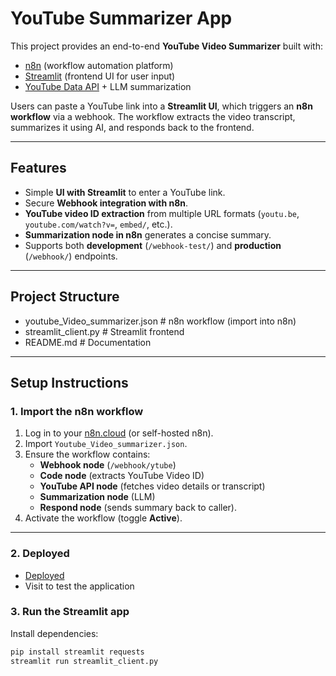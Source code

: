 # YouTube Summarizer App

This project provides an end-to-end **YouTube Video Summarizer** built with:

- [n8n](https://n8n.io/) (workflow automation platform)  
- [Streamlit](https://streamlit.io/) (frontend UI for user input)  
- [YouTube Data API](https://developers.google.com/youtube/v3) + LLM summarization  

Users can paste a YouTube link into a **Streamlit UI**, which triggers an **n8n workflow** via a webhook. The workflow extracts the video transcript, summarizes it using AI, and responds back to the frontend.

---

## Features

- Simple **UI with Streamlit** to enter a YouTube link.  
- Secure **Webhook integration with n8n**.  
- **YouTube video ID extraction** from multiple URL formats (`youtu.be`, `youtube.com/watch?v=`, `embed/`, etc.).  
- **Summarization node in n8n** generates a concise summary.  
- Supports both **development** (`/webhook-test/`) and **production** (`/webhook/`) endpoints.  

---

## Project Structure

- youtube_Video_summarizer.json # n8n workflow (import into n8n)
- streamlit_client.py # Streamlit frontend
- README.md # Documentation

  
---

## Setup Instructions

### 1. Import the n8n workflow

1. Log in to your [n8n.cloud](https://app.n8n.cloud) (or self-hosted n8n).  
2. Import `Youtube_Video_summarizer.json`.  
3. Ensure the workflow contains:  
   - **Webhook node** (`/webhook/ytube`)  
   - **Code node** (extracts YouTube Video ID)  
   - **YouTube API node** (fetches video details or transcript)  
   - **Summarization node** (LLM)  
   - **Respond node** (sends summary back to caller).  
4. Activate the workflow (toggle **Active**).  

---
### 2. Deployed
- [Deployed](https://youtube-video-summarizer-z4nb.onrender.com)
- Visit to test the application
### 3. Run the Streamlit app

Install dependencies:

```bash
pip install streamlit requests
streamlit run streamlit_client.py

